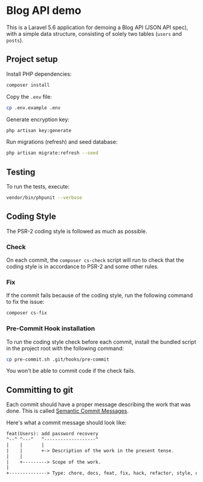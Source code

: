 # Blog API demo
This is a Laravel 5.6 application for demoing a Blog API (JSON API spec), with a simple data structure, consisting of solely two tables (`users` and `posts`).

## Project setup

Install PHP dependencies:
```sh
composer install
```

Copy the `.env` file:
```sh
cp .env.example .env
```

Generate encryption key:
```sh
php artisan key:generate
```

Run migrations (refresh) and seed database:
```sh
php artisan migrate:refresh --seed
```

## Testing
To run the tests, execute:
```sh
vendor/bin/phpunit --verbose
```

## Coding Style
The PSR-2 coding style is followed as much as possible.

### Check
On each commit, the `composer cs-check` script will run to check that the coding style is in accordance to PSR-2 and some other rules.

### Fix
If the commit fails because of the coding style, run the following command to fix the issue:

```sh
composer cs-fix
```

### Pre-Commit Hook installation
To run the coding style check before each commit, install the bundled script in the project root with the following command:

```sh
cp pre-commit.sh .git/hooks/pre-commit
```

You won't be able to commit code if the check fails.

## Committing to git
Each commit should have a proper message describing the work that was done.
This is called [Semantic Commit Messages](https://seesparkbox.com/foundry/semantic_commit_messages).

Here's what a commit message should look like:

```txt
feat(Users): add password recovery
^--^ ^---^   ^-------------------^
|    |       |
|    |       +-> Description of the work in the present tense.
|    |
|    +---------> Scope of the work.
|
+--------------> Type: chore, docs, feat, fix, hack, refactor, style, or test.
```
